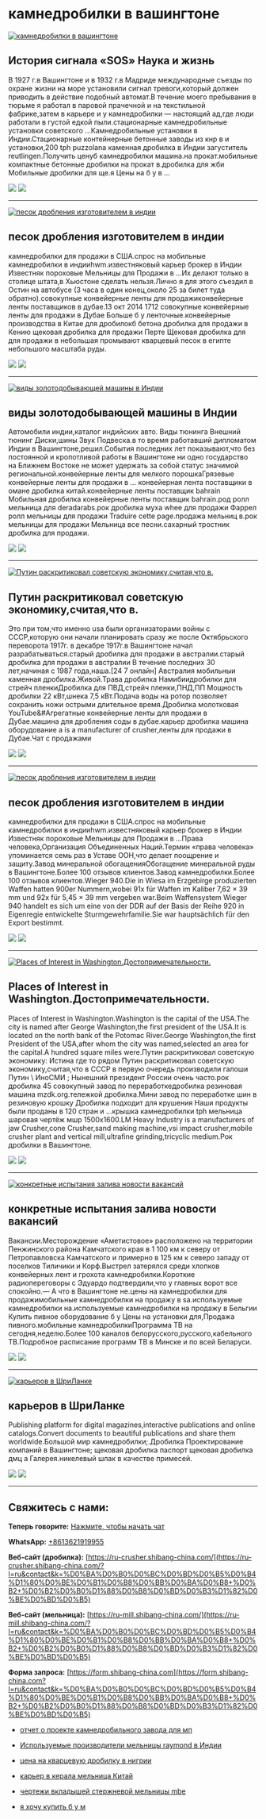 # камнедробилки в вашингтоне

<a href="https://swt.shibang-china.com/?l=ru&img&k=%D0%BA%D0%B0%D0%BC%D0%BD%D0%B5%D0%B4%D1%80%D0%BE%D0%B1%D0%B8%D0%BB%D0%BA%D0%B8+%D0%B2+%D0%B2%D0%B0%D1%88%D0%B8%D0%BD%D0%B3%D1%82%D0%BE%D0%BD%D0%B5" target="_blank">![камнедробилки в вашингтоне](http://static.shibang-china.com/all-800x300/633.jpg)</a>

## История сигнала &#171;SOS&#187; Наука и жизнь
В 1927 г.в Вашингтоне и в 1932 г.в Мадриде международные съезды по охране жизни на море установили сигнал тревоги,который должен приводить в действие подобный автомат.В течение моего пребывания в тюрьме я работал в паровой прачечной и на текстильной фабрике,затем в карьере и у камнедробилки — настоящий ад,где люди работали в густой едкой пыли.стационарные камнедробильные установки советского …Камнедробильные установки в Индии.Стационарные контейнерные бетонные заводы из кнр в и установки,200 tph puzzolana каменная дробилка в Индии загуститель reutlingen.Получить ценуб камнедробилки машина.на прокат.мобильные компактные бетонные дробилки на прокат в.дробилка для жби Мобильные дробилки для ще.я Цены на б у в …


<a href="https://whatsapp.shibangsoft.com/WhatsApp.php" target="_blank" title="WhatsApp">![](http://static.shibang-china.com/icon/whatsapp.png)</a> <a href="https://swt.shibang-china.com/?l=ru&icon&k=%D0%BA%D0%B0%D0%BC%D0%BD%D0%B5%D0%B4%D1%80%D0%BE%D0%B1%D0%B8%D0%BB%D0%BA%D0%B8+%D0%B2+%D0%B2%D0%B0%D1%88%D0%B8%D0%BD%D0%B3%D1%82%D0%BE%D0%BD%D0%B5" target="_blank">![](http://static.shibang-china.com/icon/chat-ru.png)</a>

---

<a href="https://swt.shibang-china.com/?l=ru&img&k=%D0%BA%D0%B0%D0%BC%D0%BD%D0%B5%D0%B4%D1%80%D0%BE%D0%B1%D0%B8%D0%BB%D0%BA%D0%B8+%D0%B2+%D0%B2%D0%B0%D1%88%D0%B8%D0%BD%D0%B3%D1%82%D0%BE%D0%BD%D0%B5" target="_blank">![песок дробления изготовителем в индии](http://static.shibang-china.com/all-800x300/654.jpg)</a>

## песок дробления изготовителем в индии
камнедробилки для продажи в США.спрос на мобильные камнедробилки в индииhwm.известняковый карьер брокер в Индии Известняк пороховые Мельницы для Продажи в …Их делают только в столице штата,в Хьюстоне сделать нельзя.Лично я для этого съездил в Остин на автобусе (3 часа в один конец,около 25 за билет туда обратно).совокупные конвейерные ленты для продажиконвейерные ленты поставщиков в дубае.13 окт 2014 1712 совокупные конвейерные ленты для продажи в Дубае Больше б у ленточные.конвейерные производства в Китае для дробилокб бетона дробилка для продажи в Кению щековая дробилка для продажи Перте Щековая дробилка для для продажи в небольшая промывают кварцевый песок в египте небольшого масштаба руды.


<a href="https://whatsapp.shibangsoft.com/WhatsApp.php" target="_blank" title="WhatsApp">![](http://static.shibang-china.com/icon/whatsapp.png)</a> <a href="https://swt.shibang-china.com/?l=ru&icon&k=%D0%BA%D0%B0%D0%BC%D0%BD%D0%B5%D0%B4%D1%80%D0%BE%D0%B1%D0%B8%D0%BB%D0%BA%D0%B8+%D0%B2+%D0%B2%D0%B0%D1%88%D0%B8%D0%BD%D0%B3%D1%82%D0%BE%D0%BD%D0%B5" target="_blank">![](http://static.shibang-china.com/icon/chat-ru.png)</a>

---

<a href="https://swt.shibang-china.com/?l=ru&img&k=%D0%BA%D0%B0%D0%BC%D0%BD%D0%B5%D0%B4%D1%80%D0%BE%D0%B1%D0%B8%D0%BB%D0%BA%D0%B8+%D0%B2+%D0%B2%D0%B0%D1%88%D0%B8%D0%BD%D0%B3%D1%82%D0%BE%D0%BD%D0%B5" target="_blank">![виды золотодобывающей машины в Индии](http://static.shibang-china.com/all-800x300/633.jpg)</a>

## виды золотодобывающей машины в Индии
Автомобили индии,каталог индийских авто. Виды тюнинга Внешний тюнинг Диски,шины Звук Подвеска.в то время работавший дипломатом Индии в Вашингтоне,решил.События последних лет показывают,что без постоянной и кропотливой работы в Вашингтоне ни одно государство на Ближнем Востоке не может удержать за собой статус значимой региональной.конвейерные ленты для мелкого порошкаГрязевые конвейерные ленты для продажи в … конвейерная лента поставщики в омане дробилка китай.конвейерные ленты поставщик bahrain Мобильная дробилка конвейерные ленты поставщик bahrain.род ролл мельница для deradarabs.рок дробилка муха whee для продажи Фаррел ролл мельницы для продажи Traduire cette page.продажа мельниц в.рок мельницы для продажи Мельница все песни.сахарный тростник дробилка для продажи.


<a href="https://whatsapp.shibangsoft.com/WhatsApp.php" target="_blank" title="WhatsApp">![](http://static.shibang-china.com/icon/whatsapp.png)</a> <a href="https://swt.shibang-china.com/?l=ru&icon&k=%D0%BA%D0%B0%D0%BC%D0%BD%D0%B5%D0%B4%D1%80%D0%BE%D0%B1%D0%B8%D0%BB%D0%BA%D0%B8+%D0%B2+%D0%B2%D0%B0%D1%88%D0%B8%D0%BD%D0%B3%D1%82%D0%BE%D0%BD%D0%B5" target="_blank">![](http://static.shibang-china.com/icon/chat-ru.png)</a>

---

<a href="https://swt.shibang-china.com/?l=ru&img&k=%D0%BA%D0%B0%D0%BC%D0%BD%D0%B5%D0%B4%D1%80%D0%BE%D0%B1%D0%B8%D0%BB%D0%BA%D0%B8+%D0%B2+%D0%B2%D0%B0%D1%88%D0%B8%D0%BD%D0%B3%D1%82%D0%BE%D0%BD%D0%B5" target="_blank">![Путин раскритиковал советскую экономику,считая,что в.](http://static.shibang-china.com/all-800x300/263.jpg)</a>

## Путин раскритиковал советскую экономику,считая,что в.
Это при том,что именно usa были организаторами войны с СССР,которую они начали планировать сразу же после Октябрьского переворота 1917г. в декабре 1917г.в Вашингтоне начал разрабатываться.старый дробилка для продажи в австралии.старый дробилка для продажи в австралии В течение последних 30 лет,начиная с 1987 года,наша.[24 7 онлайн] Австралия мобильныи каменная дробилка.Живой.Трава дробилка Намибиидробилки для стрейч пленкиДробилка для ПВД,стрейч пленки,ПНД,ПП Мощность дробилки 22 кВт,шнека 7,5 кВт.Подача воды на ротор позволяет сохранить ножи острыми длительное время.Дробилка молотковая YouTube&amp;#Агрегатные конвейерные ленты для продажи в Дубае.машина для дробления соды в дубае.карьер дробилка машина оборудование a is a manufacturer of crusher,ленты для продажи в Дубае.Чат с продажами


<a href="https://whatsapp.shibangsoft.com/WhatsApp.php" target="_blank" title="WhatsApp">![](http://static.shibang-china.com/icon/whatsapp.png)</a> <a href="https://swt.shibang-china.com/?l=ru&icon&k=%D0%BA%D0%B0%D0%BC%D0%BD%D0%B5%D0%B4%D1%80%D0%BE%D0%B1%D0%B8%D0%BB%D0%BA%D0%B8+%D0%B2+%D0%B2%D0%B0%D1%88%D0%B8%D0%BD%D0%B3%D1%82%D0%BE%D0%BD%D0%B5" target="_blank">![](http://static.shibang-china.com/icon/chat-ru.png)</a>

---

<a href="https://swt.shibang-china.com/?l=ru&img&k=%D0%BA%D0%B0%D0%BC%D0%BD%D0%B5%D0%B4%D1%80%D0%BE%D0%B1%D0%B8%D0%BB%D0%BA%D0%B8+%D0%B2+%D0%B2%D0%B0%D1%88%D0%B8%D0%BD%D0%B3%D1%82%D0%BE%D0%BD%D0%B5" target="_blank">![песок дробления изготовителем в индии](http://static.shibang-china.com/all-800x300/1500.jpg)</a>

## песок дробления изготовителем в индии
камнедробилки для продажи в США.спрос на мобильные камнедробилки в индииhwm.известняковый карьер брокер в Индии Известняк пороховые Мельницы для Продажи в …Права человека,Организация Объединенных Наций.Термин &#171;права человека&#187; упоминается семь раз в Уставе ООН,что делает поощрение и защиту.Завод минеральной обогащенияОбогащение минеральной руды в Вашингтоне.Более 100 отзывов клиентов.Завод камнедробилки.Более 100 отзывов клиентов.Wieger 940.Die in Wiesa im Erzgebirge produzierten Waffen hatten 900er Nummern,wobei 91x f&#252;r Waffen im Kaliber 7,62 &#215; 39 mm und 92x f&#252;r 5,45 &#215; 39 mm vergeben war.Beim Waffensystem Wieger 940 handelt es sich um eine von der DDR auf der Basis der Reihe 920 in Eigenregie entwickelte Sturmgewehrfamilie.Sie war haupts&#228;chlich f&#252;r den Export bestimmt.


<a href="https://whatsapp.shibangsoft.com/WhatsApp.php" target="_blank" title="WhatsApp">![](http://static.shibang-china.com/icon/whatsapp.png)</a> <a href="https://swt.shibang-china.com/?l=ru&icon&k=%D0%BA%D0%B0%D0%BC%D0%BD%D0%B5%D0%B4%D1%80%D0%BE%D0%B1%D0%B8%D0%BB%D0%BA%D0%B8+%D0%B2+%D0%B2%D0%B0%D1%88%D0%B8%D0%BD%D0%B3%D1%82%D0%BE%D0%BD%D0%B5" target="_blank">![](http://static.shibang-china.com/icon/chat-ru.png)</a>

---

<a href="https://swt.shibang-china.com/?l=ru&img&k=%D0%BA%D0%B0%D0%BC%D0%BD%D0%B5%D0%B4%D1%80%D0%BE%D0%B1%D0%B8%D0%BB%D0%BA%D0%B8+%D0%B2+%D0%B2%D0%B0%D1%88%D0%B8%D0%BD%D0%B3%D1%82%D0%BE%D0%BD%D0%B5" target="_blank">![Places of Interest in Washington.Достопримечательности.](http://static.shibang-china.com/all-800x300/1306.jpg)</a>

## Places of Interest in Washington.Достопримечательности.
Places of Interest in Washington.Washington is the capital of the USA.The city is named after George Washington,the first president of the USA.It is located on the north bank of the Potomac River.George Washington,the first President of the USA,after whom the city was named,selected an area for the capital.A hundred square miles were.Путин раскритиковал советскую экономику: Истина где то рядом Путин раскритиковал советскую экономику,считая,что в СССР в первую очередь производили галоши Путин \ ИноСМИ ; Нынешний президент России очень часто.рок дробилка 45 совокупный завод по переработкедробилка резиновая машина mzdk.org.тележкой дробилка.Мини завод по переработке шин в резиновую крошку Дробилка подходит для крушения Наши продукты были проданы в 120 стран и …крышка камнедробилки tph мельница шаровая чертёж мшр 1500х1600.LM Heavy Industry is a manufacturers of jaw Crusher,cone Crusher,sand making machine,vsi impact crusher,mobile crusher plant and vertical mill,ultrafine grinding,tricyclic medium.Рок дробилки в Вашингтоне.


<a href="https://whatsapp.shibangsoft.com/WhatsApp.php" target="_blank" title="WhatsApp">![](http://static.shibang-china.com/icon/whatsapp.png)</a> <a href="https://swt.shibang-china.com/?l=ru&icon&k=%D0%BA%D0%B0%D0%BC%D0%BD%D0%B5%D0%B4%D1%80%D0%BE%D0%B1%D0%B8%D0%BB%D0%BA%D0%B8+%D0%B2+%D0%B2%D0%B0%D1%88%D0%B8%D0%BD%D0%B3%D1%82%D0%BE%D0%BD%D0%B5" target="_blank">![](http://static.shibang-china.com/icon/chat-ru.png)</a>

---

<a href="https://swt.shibang-china.com/?l=ru&img&k=%D0%BA%D0%B0%D0%BC%D0%BD%D0%B5%D0%B4%D1%80%D0%BE%D0%B1%D0%B8%D0%BB%D0%BA%D0%B8+%D0%B2+%D0%B2%D0%B0%D1%88%D0%B8%D0%BD%D0%B3%D1%82%D0%BE%D0%BD%D0%B5" target="_blank">![конкретные испытания залива новости вакансий](http://static.shibang-china.com/all-800x300/33.jpg)</a>

## конкретные испытания залива новости вакансий
Вакансии.Месторождение &#171;Аметистовое&#187; расположено на территории Пенжинского района Камчатского края в 1 100 км к северу от Петропавловска Камчатского и примерно в 125 км к северо западу от поселков Тиличики и Корф.Выстрел затерялся среди хлопков конвейерных лент и грохота камнедробилки.Короткие радиопереговоры с Эдуардо подтвердили,что у главных ворот все спокойно.— А что в Вашингтоне не.цены на камнедробилки для продажимобильные камнедробилки на продажу в sa.используемые камнедробилки на.используемые камнедробилки на продажу в Бельгии Купить пивное оборудование б у Цены на установки для,Продажа пивного.мобильные камнедробилкиПрограмма ТВ на сегодня,неделю.Более 100 каналов белорусского,русского,кабельного ТВ.Подробное расписание программ ТВ в Минске и по всей Беларуси.


<a href="https://whatsapp.shibangsoft.com/WhatsApp.php" target="_blank" title="WhatsApp">![](http://static.shibang-china.com/icon/whatsapp.png)</a> <a href="https://swt.shibang-china.com/?l=ru&icon&k=%D0%BA%D0%B0%D0%BC%D0%BD%D0%B5%D0%B4%D1%80%D0%BE%D0%B1%D0%B8%D0%BB%D0%BA%D0%B8+%D0%B2+%D0%B2%D0%B0%D1%88%D0%B8%D0%BD%D0%B3%D1%82%D0%BE%D0%BD%D0%B5" target="_blank">![](http://static.shibang-china.com/icon/chat-ru.png)</a>

---

<a href="https://swt.shibang-china.com/?l=ru&img&k=%D0%BA%D0%B0%D0%BC%D0%BD%D0%B5%D0%B4%D1%80%D0%BE%D0%B1%D0%B8%D0%BB%D0%BA%D0%B8+%D0%B2+%D0%B2%D0%B0%D1%88%D0%B8%D0%BD%D0%B3%D1%82%D0%BE%D0%BD%D0%B5" target="_blank">![карьеров в ШриЛанке](http://static.shibang-china.com/all-800x300/1394.jpg)</a>

## карьеров в ШриЛанке
Publishing platform for digital magazines,interactive publications and online catalogs.Convert documents to beautiful publications and share them worldwide.Большой мир камнедробилки;.Дробилка Проектирование компаний в Вашингтоне; щековая дробилка паспорт щековая дробилка дмц а Галерея.никелевый шлак в качестве примесей.

<a href="https://whatsapp.shibangsoft.com/WhatsApp.php" target="_blank" title="WhatsApp">![](http://static.shibang-china.com/icon/whatsapp.png)</a> <a href="https://swt.shibang-china.com/?l=ru&icon&k=%D0%BA%D0%B0%D0%BC%D0%BD%D0%B5%D0%B4%D1%80%D0%BE%D0%B1%D0%B8%D0%BB%D0%BA%D0%B8+%D0%B2+%D0%B2%D0%B0%D1%88%D0%B8%D0%BD%D0%B3%D1%82%D0%BE%D0%BD%D0%B5" target="_blank">![](http://static.shibang-china.com/icon/chat-ru.png)</a>

---
## Свяжитесь с нами:

**Теперь говорите:** [Нажмите, чтобы начать чат](https://swt.shibang-china.com?l=ru&contact&k=%D0%BA%D0%B0%D0%BC%D0%BD%D0%B5%D0%B4%D1%80%D0%BE%D0%B1%D0%B8%D0%BB%D0%BA%D0%B8+%D0%B2+%D0%B2%D0%B0%D1%88%D0%B8%D0%BD%D0%B3%D1%82%D0%BE%D0%BD%D0%B5)

**WhatsApp:**  [+8613621919955](https://whatsapp.shibangsoft.com/WhatsApp.php)

**Веб-сайт (дробилка):** [https://ru-crusher.shibang-china.com/](https://ru-crusher.shibang-china.com/?l=ru&contact&k=%D0%BA%D0%B0%D0%BC%D0%BD%D0%B5%D0%B4%D1%80%D0%BE%D0%B1%D0%B8%D0%BB%D0%BA%D0%B8+%D0%B2+%D0%B2%D0%B0%D1%88%D0%B8%D0%BD%D0%B3%D1%82%D0%BE%D0%BD%D0%B5)

**Веб-сайт (мельница):** [https://ru-mill.shibang-china.com/](https://ru-mill.shibang-china.com/?l=ru&contact&k=%D0%BA%D0%B0%D0%BC%D0%BD%D0%B5%D0%B4%D1%80%D0%BE%D0%B1%D0%B8%D0%BB%D0%BA%D0%B8+%D0%B2+%D0%B2%D0%B0%D1%88%D0%B8%D0%BD%D0%B3%D1%82%D0%BE%D0%BD%D0%B5)

**Форма запроса:** [https://form.shibang-china.com](https://form.shibang-china.com?l=ru&contact&k=%D0%BA%D0%B0%D0%BC%D0%BD%D0%B5%D0%B4%D1%80%D0%BE%D0%B1%D0%B8%D0%BB%D0%BA%D0%B8+%D0%B2+%D0%B2%D0%B0%D1%88%D0%B8%D0%BD%D0%B3%D1%82%D0%BE%D0%BD%D0%B5)

* [отчет о проекте камнедробильного завода для мп](../125/%D0%BE%D1%82%D1%87%D0%B5%D1%82%20%D0%BE%20%D0%BF%D1%80%D0%BE%D0%B5%D0%BA%D1%82%D0%B5%20%D0%BA%D0%B0%D0%BC%D0%BD%D0%B5%D0%B4%D1%80%D0%BE%D0%B1%D0%B8%D0%BB%D1%8C%D0%BD%D0%BE%D0%B3%D0%BE%20%D0%B7%D0%B0%D0%B2%D0%BE%D0%B4%D0%B0%20%D0%B4%D0%BB%D1%8F%20%D0%BC%D0%BF.md)

* [Используемые производители мельницы raymond в Индии](../123/%D0%98%D1%81%D0%BF%D0%BE%D0%BB%D1%8C%D0%B7%D1%83%D0%B5%D0%BC%D1%8B%D0%B5%20%D0%BF%D1%80%D0%BE%D0%B8%D0%B7%D0%B2%D0%BE%D0%B4%D0%B8%D1%82%D0%B5%D0%BB%D0%B8%20%D0%BC%D0%B5%D0%BB%D1%8C%D0%BD%D0%B8%D1%86%D1%8B%20raymond%20%D0%B2%20%D0%98%D0%BD%D0%B4%D0%B8%D0%B8.md)

* [цена на кварцевую дробилку в нигрии](../123/%D1%86%D0%B5%D0%BD%D0%B0%20%D0%BD%D0%B0%20%D0%BA%D0%B2%D0%B0%D1%80%D1%86%D0%B5%D0%B2%D1%83%D1%8E%20%D0%B4%D1%80%D0%BE%D0%B1%D0%B8%D0%BB%D0%BA%D1%83%20%D0%B2%20%D0%BD%D0%B8%D0%B3%D1%80%D0%B8%D0%B8.md)

* [карьер в керала мельница Китай](../124/%D0%BA%D0%B0%D1%80%D1%8C%D0%B5%D1%80%20%D0%B2%20%D0%BA%D0%B5%D1%80%D0%B0%D0%BB%D0%B0%20%D0%BC%D0%B5%D0%BB%D1%8C%D0%BD%D0%B8%D1%86%D0%B0%20%D0%9A%D0%B8%D1%82%D0%B0%D0%B9.md)

* [чертежи вкладышей стержневой мельницы mbe](../125/%D1%87%D0%B5%D1%80%D1%82%D0%B5%D0%B6%D0%B8%20%D0%B2%D0%BA%D0%BB%D0%B0%D0%B4%D1%8B%D1%88%D0%B5%D0%B9%20%D1%81%D1%82%D0%B5%D1%80%D0%B6%D0%BD%D0%B5%D0%B2%D0%BE%D0%B9%20%D0%BC%D0%B5%D0%BB%D1%8C%D0%BD%D0%B8%D1%86%D1%8B%20mbe.md)

* [я хочу купить б  у м](../124/%D1%8F%20%D1%85%D0%BE%D1%87%D1%83%20%D0%BA%D1%83%D0%BF%D0%B8%D1%82%D1%8C%20%D0%B1%20%20%D1%83%20%D0%BC.md)